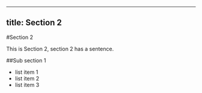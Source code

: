 ---
title: Section 2
----
#Section 2

This is Section 2, section 2 has a sentence.


##Sub section 1
- list item 1
- list item 2
- list item 3
